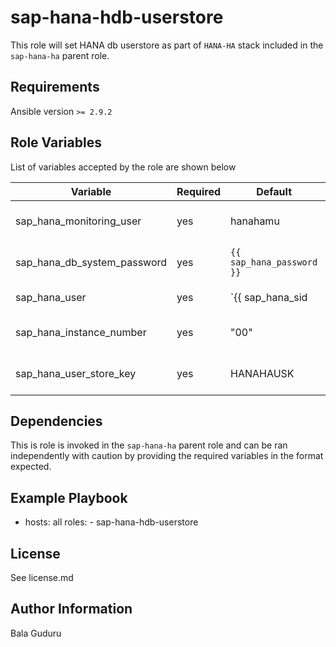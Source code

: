 sap-hana-hdb-userstore
======================

This role will set HANA db userstore as part of `HANA-HA` stack included in the `sap-hana-ha` parent role.

Requirements
------------

Ansible version `>= 2.9.2`

Role Variables
--------------

List of variables accepted by the role are shown below

| Variable                    | Required | Default                       | Choices      | Comments                  |
|-----------------------------|----------|-------------------------------|--------------|---------------------------|
| sap_hana_monitoring_user    | yes      | hanahamu                      |              | HANA monitoring user name |
| sap_hana_db_system_password | yes      | `{{ sap_hana_password }}`     |              | HANA db system password   |
| sap_hana_user               | yes      | `{{ sap_hana_sid|lower }}adm` |              | HANA sid adm username     |
| sap_hana_instance_number    | yes      | "00"                          |              | HANA instance number      |
| sap_hana_user_store_key     | yes      | HANAHAUSK                     |              | HANA userstore key name   |

Dependencies
------------

This is role is invoked in the `sap-hana-ha` parent role and can be ran independently with caution by providing the required variables in the format expected.

Example Playbook
----------------

  - hosts: all
    roles:
        - sap-hana-hdb-userstore

License
-------

See license.md

Author Information
------------------

Bala Guduru
